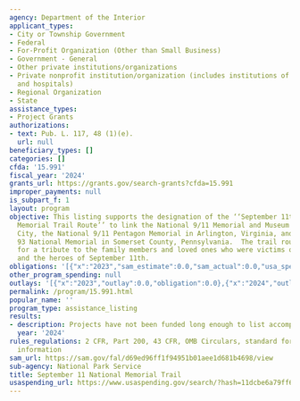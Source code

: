 ```yaml
---
agency: Department of the Interior
applicant_types:
- City or Township Government
- Federal
- For-Profit Organization (Other than Small Business)
- Government - General
- Other private institutions/organizations
- Private nonprofit institution/organization (includes institutions of higher education
  and hospitals)
- Regional Organization
- State
assistance_types:
- Project Grants
authorizations:
- text: Pub. L. 117, 48 (1)(e).
  url: null
beneficiary_types: []
categories: []
cfda: '15.991'
fiscal_year: '2024'
grants_url: https://grants.gov/search-grants?cfda=15.991
improper_payments: null
is_subpart_f: 1
layout: program
objective: This listing supports the designation of the ‘‘September 11th National
  Memorial Trail Route’’ to link the National 9/11 Memorial and Museum in New York
  City, the National 9/11 Pentagon Memorial in Arlington, Virginia, and the Flight
  93 National Memorial in Somerset County, Pennsylvania.  The trail route will provide
  for a tribute to the family members and loved ones who were victims of the attack
  and the heroes of September 11th.
obligations: '[{"x":"2023","sam_estimate":0.0,"sam_actual":0.0,"usa_spending_actual":0.0},{"x":"2024","sam_estimate":0.0,"sam_actual":150045.0,"usa_spending_actual":150045.0},{"x":"2025","sam_estimate":0.0,"sam_actual":0.0,"usa_spending_actual":0.0}]'
other_program_spending: null
outlays: '[{"x":"2023","outlay":0.0,"obligation":0.0},{"x":"2024","outlay":88272.46,"obligation":150045.0},{"x":"2025","outlay":0.0,"obligation":0.0}]'
permalink: /program/15.991.html
popular_name: ''
program_type: assistance_listing
results:
- description: Projects have not been funded long enough to list accomplishments.
  year: '2024'
rules_regulations: 2 CFR, Part 200, 43 CFR, OMB Circulars, standard forms, and program
  information
sam_url: https://sam.gov/fal/d69ed96ff1f94951b01aee1d681b4698/view
sub-agency: National Park Service
title: September 11 National Memorial Trail
usaspending_url: https://www.usaspending.gov/search/?hash=11dcbe6a79ff61f4f8e4ef81c17270ac
---
```

